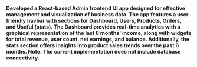 #### Developed a React-based Admin frontend UI app designed for effective management and visualization of business data. The app features a user-friendly navbar with sections for Dashboard, Users, Products, Orders, and Useful (stats). The Dashboard provides real-time analytics with a graphical representation of the last 6 months' income, along with widgets for total revenue, user count, net earnings, and balance. Additionally, the stats section offers insights into product sales trends over the past 6 months. Note: The current implementation does not include database connectivity.
